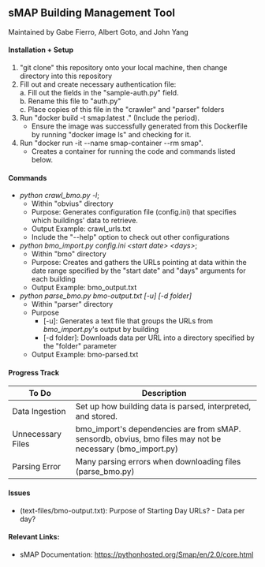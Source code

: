 ## sMAP Building Management Tool
Maintained by Gabe Fierro, Albert Goto, and John Yang  

#### Installation + Setup
1. "git clone" this repository onto your local machine, then change directory into this repository
2. Fill out and create necessary authentication file:  
    a. Fill out the fields in the "sample-auth.py" field.  
    b. Rename this file to "auth.py"  
    c. Place copies of this file in the "crawler" and "parser" folders
3. Run "docker build -t smap:latest ." (Include the period).
    * Ensure the image was successfully generated from this Dockerfile by running "docker image ls" and checking for it.
4. Run "docker run -it --name smap-container --rm smap".
    * Creates a container for running the code and commands listed below.

#### Commands
* <i>python crawl_bmo.py -l</i>;
    - Within "obvius" directory
    - Purpose: Generates configuration file (config.ini) that specifies which buildings' data to retrieve.
    - Output Example: crawl_urls.txt
    - Include the "--help" option to check out other configurations
* <i>python bmo_import.py config.ini &lt;start date&gt; &lt;days&gt;</i>;
    - Within "bmo" directory
    - Purpose: Creates and gathers the URLs pointing at data within the date range specified by the "start date" and "days" arguments for each building
    - Output Example: bmo_output.txt
* <i>python parse_bmo.py bmo-output.txt [-u] [-d folder]</i>
    - Within "parser" directory
    - Purpose
        * [-u]: Generates a text file that groups the URLs from <i>bmo_import.py</i>'s output by building
        * [-d folder]: Downloads data per URL into a directory specified by the "folder" parameter
    - Output Example: bmo-parsed.txt

#### Progress Track

| To Do | Description |
| ----- | ----------- |
| Data Ingestion | Set up how building data is parsed, interpreted, and stored. |
| Unnecessary Files | bmo_import's dependencies are from sMAP. sensordb, obvius, bmo files may not be necessary (bmo_import.py) |
| Parsing Error | Many parsing errors when downloading files (parse_bmo.py) |

#### Issues
- (text-files/bmo-output.txt): Purpose of Starting Day URLs? - Data per day?

#### Relevant Links:
- sMAP Documentation: https://pythonhosted.org/Smap/en/2.0/core.html
